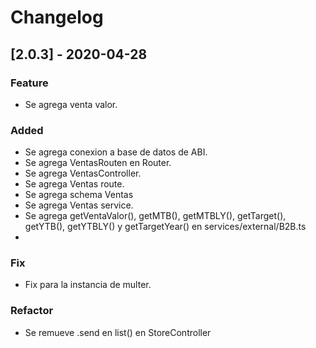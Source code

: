# Changelog

## [2.0.3] - 2020-04-28
### Feature
- Se agrega venta valor.

### Added
- Se agrega conexion a base de datos de ABI.
- Se agrega VentasRouten en Router.
- Se agrega VentasController.
- Se agrega Ventas route.
- Se agrega schema Ventas
- Se agrega Ventas service.
- Se agrega getVentaValor(), getMTB(), getMTBLY(), getTarget(), getYTB(), getYTBLY() y getTargetYear() en services/external/B2B.ts
- 

### Fix
- Fix para la instancia de multer.

### Refactor
- Se remueve .send en list() en StoreController
